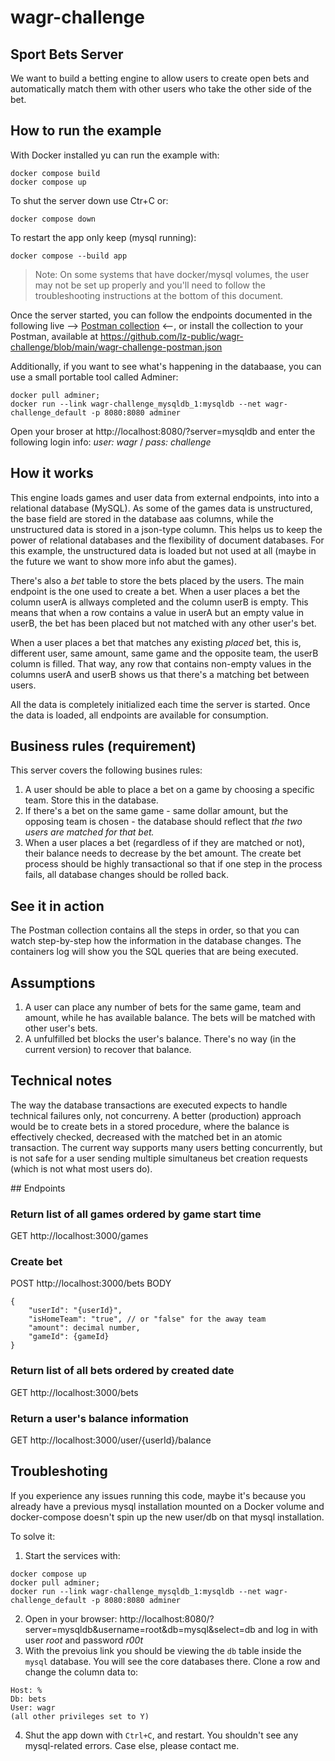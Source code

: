 # wagr-challenge
## Sport Bets Server

We want to build a betting engine to allow users to create open bets and automatically match them with other users who take the other side of the bet.

## How to run the example

With  Docker installed yu can run the example with:

```
docker compose build
docker compose up
```

To shut the server down use Ctr+C or:
```
docker compose down
```

To restart the app only keep (mysql running):
```
docker compose --build app
```

> Note: On some systems that have docker/mysql volumes, the user may not be set up properly and you'll need to follow the troubleshooting instructions at the bottom of this document. 

Once the server started, you can follow the endpoints documented in the following live --> [Postman collection](https://documenter.getpostman.com/view/11980407/Tzeah5gV) <--, or install the collection to your Postman, available at https://github.com/lz-public/wagr-challenge/blob/main/wagr-challenge-postman.json

Additionally, if you want to see what's happening in the databaase, you can use a small portable tool called Adminer:

```
docker pull adminer;  
docker run --link wagr-challenge_mysqldb_1:mysqldb --net wagr-challenge_default -p 8080:8080 adminer
```
Open your broser at http://localhost:8080/?server=mysqldb and enter the following login info: *user: wagr* / *pass: challenge*

## How it works
This engine loads games and user data from external endpoints, into into a relational database (MySQL). As some of the games data is unstructured, the base field are stored in the database aas columns, while the unstructured data is stored in a json-type column. This helps us to keep the power of relational databases and the flexibility of document databases. For this example, the unstructured data is loaded but not used at all (maybe in the future we want to show more info abut the games).

There's also a *bet* table to store the bets placed by the users. The main endpoint is the one used to create a bet. When a user places a bet the column userA is allways completed and the column userB is empty. This means that when a row contains a value in userA but an empty value in userB, the bet has been placed but not matched with any other user's bet.

When a user places a bet that matches any existing *placed* bet, this is, different user, same amount, same game and the opposite team, the userB column is filled. That way, any row that contains non-empty values in the columns userA and userB shows us that there's a matching bet between users.

All the data is completely initialized each time the server is started. Once the data is loaded, all endpoints are available for consumption. 

## Business rules (requirement)
This server covers the following busines rules:
1. A user should be able to place a bet on a game by choosing a specific team. Store this in the database.  
2. If there's a bet on the same game - same dollar amount, but the opposing team is chosen - the database should reflect that *the two users are matched for that bet.*  
3. When a user places a bet (regardless of if they are matched or not), their balance needs to decrease by the bet amount. The create bet process should be highly transactional so that if one step in the process fails, all database changes should be rolled back.

## See it in action
The Postman collection contains all the steps in order, so that you can watch step-by-step how the information in the database changes. The containers log will show you the SQL queries that are being executed.

## Assumptions
1. A user can place any number of bets for the same game, team and amount, while he has available balance. The bets will be matched with other user's bets.
2. A unfulfilled bet blocks the user's balance. There's no way (in the current version) to recover that balance.

## Technical notes
The way the database transactions are executed expects to handle technical failures only, not concurreny. A better (production) approach would be to create bets in a stored procedure, where the balance is effectively checked, decreased with the matched bet in an atomic transaction. The current way supports many users betting concurrently, but is not safe for a user sending multiple simultaneus bet creation requests (which is not what most users do).

## Endpoints


### Return list of all games ordered by game start time
GET http://localhost:3000/games

### Create bet
POST http://localhost:3000/bets
BODY

```
{
    "userId": "{userId}",
    "isHomeTeam": "true", // or "false" for the away team
    "amount": decimal number,
    "gameId": {gameId}
}
```

### Return list of all bets ordered by created date
GET http://localhost:3000/bets

### Return a user's balance information
GET http://localhost:3000/user/{userId}/balance


## Troubleshoting
If you experience any issues running this code, maybe it's because you already have a previous mysql installation mounted on a Docker volume and docker-compose doesn't spin up the new user/db on that mysql installation.

To solve it:
1. Start the services with:
```
docker compose up
docker pull adminer;  
docker run --link wagr-challenge_mysqldb_1:mysqldb --net wagr-challenge_default -p 8080:8080 adminer
```
2. Open in your browser: http://localhost:8080/?server=mysqldb&username=root&db=mysql&select=db and log in with user *root* and password *r00t*
3. With the prevoius link you should be viewing the `db` table inside the `mysql` database. You will see the core databases there. Clone a row and change the column data to:
```
Host: %
Db: bets
User: wagr
(all other privileges set to Y)
```
4. Shut the app down with `Ctrl+C`, and restart. You shouldn't see any mysql-related errors. Case else, please contact me.


